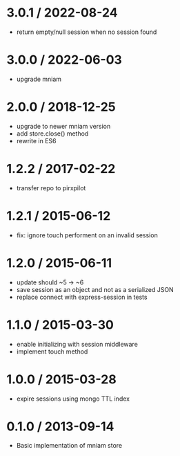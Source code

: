 
3.0.1 / 2022-08-24
==================

 * return empty/null session when no session found

3.0.0 / 2022-06-03
==================

 * upgrade mniam

2.0.0 / 2018-12-25
==================

 * upgrade to newer mniam version
 * add store.close() method
 * rewrite in ES6

1.2.2 / 2017-02-22
==================

 * transfer repo to pirxpilot

1.2.1 / 2015-06-12
==================

 * fix: ignore touch performent on an invalid session

1.2.0 / 2015-06-11
==================

 * update should ~5 -> ~6
 * save session as an object and not as a serialized JSON
 * replace connect with express-session in tests

1.1.0 / 2015-03-30
==================

 * enable initializing with session middleware
 * implement touch method

1.0.0 / 2015-03-28
==================

 * expire sessions using mongo TTL index

0.1.0 / 2013-09-14 
==================

 * Basic implementation of mniam store
